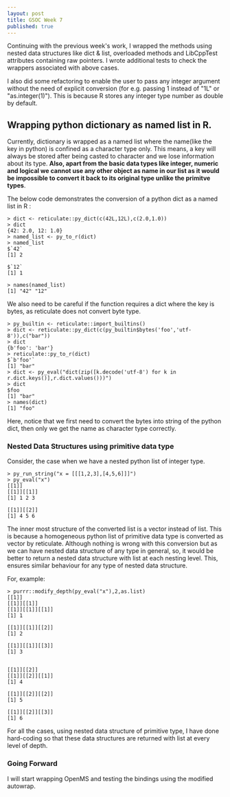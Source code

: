 ```yaml
---
layout: post
title: GSOC Week 7
published: true
---
```


Continuing with the previous week's work, I wrapped the methods using nested data structures like dict & list, overloaded methods and LibCppTest attributes containing raw pointers. I wrote additional tests to check the wrappers associated with above cases.

I also did some refactoring to enable the user to pass any integer argument without the need of explicit conversion (for e.g. passing 1 instead of "1L" or "as.integer(1)"). This is because R stores any integer type number as double by default.

## Wrapping python dictionary as named list in R.
Currently, dictionary is wrapped as a named list where the name(like the key in python) is confined as a character type only. This means, a key will always be stored after being casted to character and we lose information about its type. **Also, apart from the basic data types like integer, numeric and logical we cannot use any other object as name in our list as it would be impossible to convert it back to its original type unlike the primitve types**.

The below code demonstrates the conversion of a python dict as a named list in R :

```
> dict <- reticulate::py_dict(c(42L,12L),c(2.0,1.0))
> dict
{42: 2.0, 12: 1.0}
> named_list <- py_to_r(dict)
> named_list
$`42`
[1] 2

$`12`
[1] 1

> names(named_list)
[1] "42" "12"
```

We also need to be careful if the function requires a dict where the key is bytes, as reticulate does not convert byte type.

```
> py_builtin <- reticulate::import_builtins()
> dict <- reticulate::py_dict(c(py_builtin$bytes('foo','utf-8')),c("bar"))
> dict
{b'foo': 'bar'}
> reticulate::py_to_r(dict)
$`b'foo'`
[1] "bar"
> dict <- py_eval("dict(zip([k.decode('utf-8') for k in r.dict.keys()],r.dict.values()))")
> dict
$foo
[1] "bar"
> names(dict)
[1] "foo"
```

Here, notice that we first need to convert the bytes into string of the python dict, then only we get the name as character type correctly.

### Nested Data Structures using primitive data type
Consider, the case when we have a nested python list of integer type.

```
> py_run_string("x = [[[1,2,3],[4,5,6]]]")
> py_eval("x")
[[1]]
[[1]][[1]]
[1] 1 2 3

[[1]][[2]]
[1] 4 5 6
```
The inner most structure of the converted list is a vector instead of list. This is because a homogeneous python list of primitive data type is converted as vector by reticulate. Although nothing is wrong with this conversion but as we can have nested data structure of any type in general, so, it would be better to return a nested data structure with list at each nesting level. This, ensures similar behaviour for any type of nested data structure.

For, example:
```
> purrr::modify_depth(py_eval("x"),2,as.list)
[[1]]
[[1]][[1]]
[[1]][[1]][[1]]
[1] 1

[[1]][[1]][[2]]
[1] 2

[[1]][[1]][[3]]
[1] 3


[[1]][[2]]
[[1]][[2]][[1]]
[1] 4

[[1]][[2]][[2]]
[1] 5

[[1]][[2]][[3]]
[1] 6

```

For all the cases, using nested data structure of primitive type, I have done hard-coding so that these data structures are returned with list at every level of depth.

### Going Forward
I will start wrapping OpenMS and testing the bindings using the modified autowrap.
